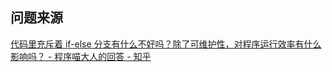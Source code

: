 ## 问题来源

[代码里充斥着 if-else 分支有什么不好吗？除了可维护性，对程序运行效率有什么影响吗？ - 程序喵大人的回答 - 知乎](https://www.zhihu.com/question/441518636/answer/1701252133)
